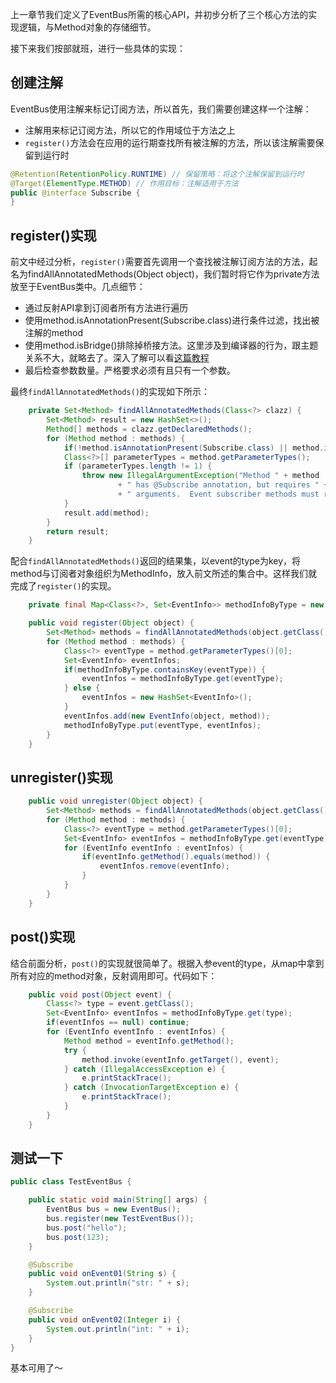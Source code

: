 上一章节我们定义了EventBus所需的核心API，并初步分析了三个核心方法的实现逻辑，与Method对象的存储细节。

接下来我们按部就班，进行一些具体的实现：


## 创建注解

EventBus使用注解来标记订阅方法，所以首先，我们需要创建这样一个注解：
* 注解用来标记订阅方法，所以它的作用域位于方法之上
* `register()`方法会在应用的运行期查找所有被注解的方法，所以该注解需要保留到运行时

```java
@Retention(RetentionPolicy.RUNTIME) // 保留策略：将这个注解保留到运行时
@Target(ElementType.METHOD) // 作用目标：注解适用于方法
public @interface Subscribe {
}
```

## register()实现

前文中经过分析，`register()`需要首先调用一个查找被注解订阅方法的方法，起名为findAllAnnotatedMethods(Object object)，我们暂时将它作为private方法放至于EventBus类中。几点细节：

* 通过反射API拿到订阅者所有方法进行遍历
* 使用method.isAnnotationPresent(Subscribe.class)进行条件过滤，找出被注解的method
* 使用method.isBridge()排除掉桥接方法。这里涉及到编译器的行为，跟主题关系不大，就略去了。深入了解可以看[这篇教程](http://berdy.iteye.com/blog/810488)
* 最后检查参数数量。严格要求必须有且只有一个参数。


最终`findAllAnnotatedMethods()`的实现如下所示：

```java
    private Set<Method> findAllAnnotatedMethods(Class<?> clazz) {
        Set<Method> result = new HashSet<>();
        Method[] methods = clazz.getDeclaredMethods();
        for (Method method : methods) {
            if(!method.isAnnotationPresent(Subscribe.class) || method.isBridge()) continue;
            Class<?>[] parameterTypes = method.getParameterTypes();
            if (parameterTypes.length != 1) {
                throw new IllegalArgumentException("Method " + method
                        + " has @Subscribe annotation, but requires " + parameterTypes.length
                        + " arguments.  Event subscriber methods must require a single argument.");
            }
            result.add(method);
        }
        return result;
    }
```

配合`findAllAnnotatedMethods()`返回的结果集，以event的type为key，将method与订阅者对象组织为MethodInfo，放入前文所述的集合中。这样我们就完成了`register()`的实现。

```java
    private final Map<Class<?>, Set<EventInfo>> methodInfoByType = new HashMap<Class<?>, Set<EventInfo>>();

    public void register(Object object) {
        Set<Method> methods = findAllAnnotatedMethods(object.getClass());
        for (Method method : methods) {
            Class<?> eventType = method.getParameterTypes()[0];
            Set<EventInfo> eventInfos;
            if(methodInfoByType.containsKey(eventType)) {
                eventInfos = methodInfoByType.get(eventType);
            } else {
                eventInfos = new HashSet<EventInfo>();
            }
            eventInfos.add(new EventInfo(object, method));
            methodInfoByType.put(eventType, eventInfos);
        }
    }
```


## unregister()实现

```java
    public void unregister(Object object) {
        Set<Method> methods = findAllAnnotatedMethods(object.getClass());
        for (Method method : methods) {
            Class<?> eventType = method.getParameterTypes()[0];
            Set<EventInfo> eventInfos = methodInfoByType.get(eventType);
            for (EventInfo eventInfo : eventInfos) {
                if(eventInfo.getMethod().equals(method)) {
                    eventInfos.remove(eventInfo);
                }
            }
        }
    }
```

## post()实现

结合前面分析，`post()`的实现就很简单了。根据入参event的type，从map中拿到所有对应的method对象，反射调用即可。代码如下：
```java
    public void post(Object event) {
        Class<?> type = event.getClass();
        Set<EventInfo> eventInfos = methodInfoByType.get(type);
        if(eventInfos == null) continue;
        for (EventInfo eventInfo : eventInfos) {
            Method method = eventInfo.getMethod();
            try {
                method.invoke(eventInfo.getTarget(), event);
            } catch (IllegalAccessException e) {
                e.printStackTrace();
            } catch (InvocationTargetException e) {
                e.printStackTrace();
            }
        }
    }
```

## 测试一下

```java
public class TestEventBus {

    public static void main(String[] args) {
        EventBus bus = new EventBus();
        bus.register(new TestEventBus());
        bus.post("hello");
        bus.post(123);
    }

    @Subscribe
    public void onEvent01(String s) {
        System.out.println("str: " + s);
    }

    @Subscribe
    public void onEvent02(Integer i) {
        System.out.println("int: " + i);
    }
}
```

基本可用了～
